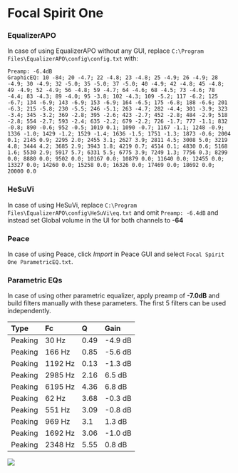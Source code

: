 # Focal Spirit One

### EqualizerAPO
In case of using EqualizerAPO without any GUI, replace `C:\Program Files\EqualizerAPO\config\config.txt`
with:
```
Preamp: -6.4dB
GraphicEQ: 10 -84; 20 -4.7; 22 -4.8; 23 -4.8; 25 -4.9; 26 -4.9; 28 -4.9; 30 -4.9; 32 -5.0; 35 -5.0; 37 -5.0; 40 -4.9; 42 -4.8; 45 -4.8; 49 -4.9; 52 -4.9; 56 -4.8; 59 -4.7; 64 -4.6; 68 -4.5; 73 -4.6; 78 -4.4; 83 -4.3; 89 -4.0; 95 -3.8; 102 -4.3; 109 -5.2; 117 -6.2; 125 -6.7; 134 -6.9; 143 -6.9; 153 -6.9; 164 -6.5; 175 -6.8; 188 -6.6; 201 -6.3; 215 -5.8; 230 -5.5; 246 -5.1; 263 -4.7; 282 -4.4; 301 -3.9; 323 -3.4; 345 -3.2; 369 -2.8; 395 -2.6; 423 -2.7; 452 -2.8; 484 -2.9; 518 -2.8; 554 -2.7; 593 -2.4; 635 -2.2; 679 -2.2; 726 -1.7; 777 -1.1; 832 -0.8; 890 -0.6; 952 -0.5; 1019 0.1; 1090 -0.7; 1167 -1.1; 1248 -0.9; 1336 -1.0; 1429 -1.2; 1529 -1.4; 1636 -1.5; 1751 -1.3; 1873 -0.6; 2004 0.1; 2145 0.9; 2295 2.0; 2455 3.1; 2627 3.9; 2811 4.5; 3008 5.0; 3219 4.8; 3444 4.2; 3685 2.9; 3943 1.8; 4219 0.7; 4514 0.1; 4830 0.6; 5168 1.6; 5530 2.9; 5917 5.7; 6331 5.5; 6775 3.9; 7249 1.3; 7756 0.3; 8299 0.0; 8880 0.0; 9502 0.0; 10167 0.0; 10879 0.0; 11640 0.0; 12455 0.0; 13327 0.0; 14260 0.0; 15258 0.0; 16326 0.0; 17469 0.0; 18692 0.0; 20000 0.0
```

### HeSuVi
In case of using HeSuVi, replace `C:\Program Files\EqualizerAPO\config\HeSuVi\eq.txt` and omit `Preamp:
-6.4dB` and instead set Global volume in the UI for both channels to **-64**

### Peace
In case of using Peace, click *Import* in Peace GUI and select `Focal Spirit One ParametricEQ.txt`.

### Parametric EQs
In case of using other parametric equalizer, apply preamp of **-7.0dB** and build filters manually with
these parameters. The first 5 filters can be used independently.

| Type    | Fc      |    Q | Gain    |
|:--------|:--------|:-----|:--------|
| Peaking | 30 Hz   | 0.49 | -4.9 dB |
| Peaking | 166 Hz  | 0.85 | -5.6 dB |
| Peaking | 1192 Hz | 0.13 | -1.3 dB |
| Peaking | 2985 Hz | 2.16 | 6.5 dB  |
| Peaking | 6195 Hz | 4.36 | 6.8 dB  |
| Peaking | 62 Hz   | 3.68 | -0.3 dB |
| Peaking | 551 Hz  | 3.09 | -0.8 dB |
| Peaking | 969 Hz  | 3.1  | 1.3 dB  |
| Peaking | 1692 Hz | 3.06 | -1.0 dB |
| Peaking | 2348 Hz | 5.55 | 0.8 dB  |

![](https://raw.githubusercontent.com/jaakkopasanen/AutoEq/master/results/headphonecom/sbaf-serious/Focal%20Spirit%20One/Focal%20Spirit%20One.png)